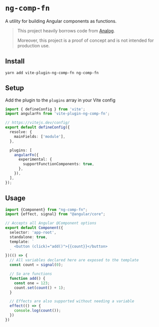 # `ng-comp-fn`

A utility for building Angular components as functions.

> This project heavily borrows code from [Analog](https://github.com/analogjs/analog).
> 
> Moreover, this project is a proof of concept and is not intended for production use.

## Install

```shell
yarn add vite-plugin-ng-comp-fn ng-comp-fn
```

## Setup

Add the plugin to the `plugins` array in your Vite config

```ts
import { defineConfig } from 'vite';
import angularFn from 'vite-plugin-ng-comp-fn';

// https://vitejs.dev/config/
export default defineConfig({
  resolve: {
    mainFields: ['module'],
  },

  plugins: [
    angularFn({
      experimental: {
        supportFunctionComponents: true,
      },
    }),
  ],
});
```

## Usage

```ts
import {Component} from "ng-comp-fn";
import {effect, signal} from "@angular/core";

// Accepts all Angular @Component options
export default Component({
  selector: 'app-root',
  standalone: true,
  template: `
    <button (click)="add()">{{count}}</button>
  `
})(() => {
  // All variables declared here are exposed to the template
  const count = signal(0);

  // So are functions
  function add() {
    const one = 123;
    count.set(count() + 1);
  }

  // Effects are also supported without needing a variable
  effect(() => {
    console.log(count());
  })
})
```
